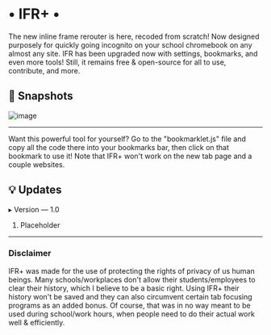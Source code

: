 # • IFR+ • 
The new inline frame rerouter is here, recoded from scratch! Now designed purposely for quickly going incognito on your school chromebook on any almost any site. IFR has been upgraded now with settings, bookmarks, and even more tools! Still, it remains free &amp; open-source for all to use, contribute, and more.
## 📸 Snapshots
![image](https://github.com/flvent-englishman/IFR-plus/assets/141452587/d235a4f5-6c9f-4de9-87de-8afd6ee3be89)

---
Want this powerful tool for yourself? Go to the "bookmarklet.js" file and copy all the code there into your bookmarks bar, then click on that bookmark to use it! Note that IFR+ won't work on the new tab page and a couple websites.
## 💡 Updates
▸ Version — 1.0
1. Placeholder
---
### Disclaimer
IFR+ was made for the use of protecting the rights of privacy of us human beings. Many schools/workplaces don't allow their students/employees to clear their history, which I believe to be a basic right. Using IFR+ their history won't be saved and they can also circumvent certain tab focusing programs as an added bonus. Of course, that was in no way meant to be used during school/work hours, when people need to do their actual work well & efficiently.
